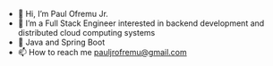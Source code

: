 - 👋 Hi, I’m Paul Ofremu Jr.
- 👀 I’m a Full Stack Engineer interested in backend development and distributed cloud computing systems
- 🌱 Java and Spring Boot
- 📫 How to reach me pauljrofremu@gmail.com
